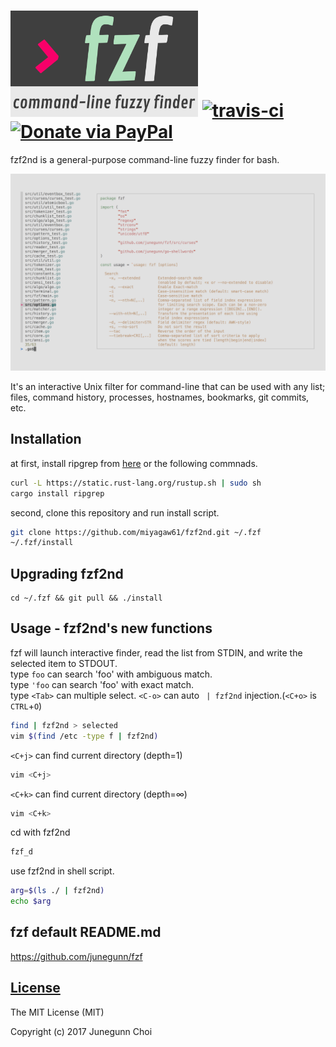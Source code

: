 <img src="https://raw.githubusercontent.com/junegunn/i/master/fzf.png" height="170" alt="fzf - a command-line fuzzy finder"> [![travis-ci](https://travis-ci.org/junegunn/fzf.svg?branch=master)](https://travis-ci.org/junegunn/fzf) [![Donate via PayPal](https://img.shields.io/badge/Donate-PayPal-green.svg)](https://www.paypal.com/cgi-bin/webscr?cmd=_s-xclick&hosted_button_id=EKYAW9PGKPD2N)
===

fzf2nd is a general-purpose command-line fuzzy finder for bash.

<img src="https://raw.githubusercontent.com/junegunn/i/master/fzf-preview.png" width=640>

It's an interactive Unix filter for command-line that can be used with any
list; files, command history, processes, hostnames, bookmarks, git commits,
etc.

Installation
------------

at first, install ripgrep from [here](https://github.com/BurntSushi/ripgrep/releases) or the following commnads.

```sh
curl -L https://static.rust-lang.org/rustup.sh | sudo sh
cargo install ripgrep
```

second, clone this repository and run install script.

```sh
git clone https://github.com/miyagaw61/fzf2nd.git ~/.fzf
~/.fzf/install
```

Upgrading fzf2nd
-------------

```
cd ~/.fzf && git pull && ./install
```

Usage - fzf2nd's new functions
-----

fzf will launch interactive finder, read the list from STDIN, and write the selected item to STDOUT.  
type `foo` can search 'foo' with ambiguous match.  
type `'foo` can search 'foo' with exact match.  
type `<Tab>` can multiple select.
`<C-o>` can auto ` | fzf2nd` injection.(`<C+o>` is `CTRL`+`O`)  

```sh
find | fzf2nd > selected
vim $(find /etc -type f | fzf2nd)
```

`<C+j>` can find current directory (depth=1)  

```sh
vim <C+j>
```

`<C+k>` can find current directory (depth=∞)

```sh
vim <C+k>
```

cd with fzf2nd

```sh
fzf_d
```

use fzf2nd in shell script.

```sh
arg=$(ls ./ | fzf2nd)
echo $arg
```

fzf default README.md
---------------------

https://github.com/junegunn/fzf


[License](LICENSE)
------------------

The MIT License (MIT)

Copyright (c) 2017 Junegunn Choi

